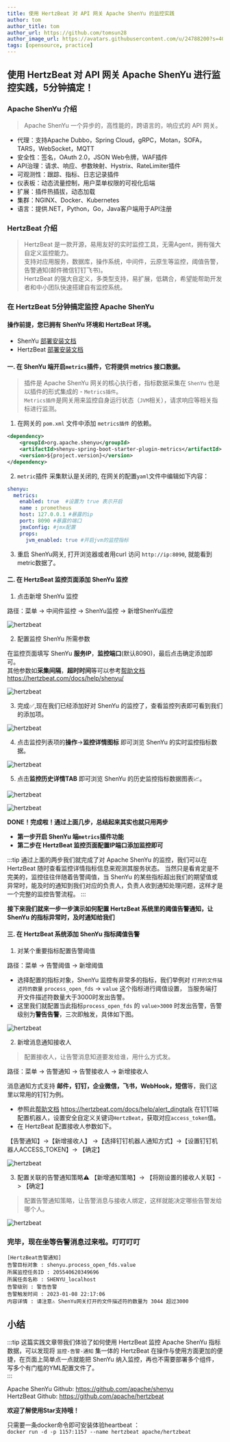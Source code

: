 ```yaml
---
title: 使用 HertzBeat 对 API 网关 Apache ShenYu 的监控实践    
author: tom  
author_title: tom   
author_url: https://github.com/tomsun28  
author_image_url: https://avatars.githubusercontent.com/u/24788200?s=400&v=4  
tags: [opensource, practice]
---
```


## 使用 HertzBeat 对 API 网关 Apache ShenYu 进行监控实践，5分钟搞定！

### Apache ShenYu 介绍

> Apache ShenYu 一个异步的，高性能的，跨语言的，响应式的 API 网关。

- 代理：支持Apache Dubbo，Spring Cloud，gRPC，Motan，SOFA，TARS，WebSocket，MQTT
- 安全性：签名，OAuth 2.0，JSON Web令牌，WAF插件
- API治理：请求、响应、参数映射、Hystrix、RateLimiter插件
- 可观测性：跟踪、指标、日志记录插件
- 仪表板：动态流量控制，用户菜单权限的可视化后端
- 扩展：插件热插拔，动态加载
- 集群：NGINX、Docker、Kubernetes
- 语言：提供.NET，Python，Go，Java客户端用于API注册

### HertzBeat 介绍

> HertzBeat 是一款开源，易用友好的实时监控工具，无需Agent，拥有强大自定义监控能力。    
> 支持对应用服务，数据库，操作系统，中间件，云原生等监控，阈值告警，告警通知(邮件微信钉钉飞书)。    
> HertzBeat 的强大自定义，多类型支持，易扩展，低耦合，希望能帮助开发者和中小团队快速搭建自有监控系统。

### 在 HertzBeat 5分钟搞定监控 Apache ShenYu

#### 操作前提，您已拥有 ShenYu 环境和 HertzBeat 环境。

- ShenYu [部署安装文档](https://shenyu.apache.org/zh/docs/deployment/deployment-before)
- HertzBeat [部署安装文档](https://hertzbeat.com/docs/start/docker-deploy)

#### 一. 在 ShenYu 端开启`metrics`插件，它将提供 metrics 接口数据。

> 插件是 Apache ShenYu 网关的核心执行者，指标数据采集在 `ShenYu` 也是以插件的形式集成的 - `Metrics插件`。     
> `Metrics插件`是网关用来监控自身运行状态（`JVM`相关），请求响应等相关指标进行监测。

1. 在网关的 `pom.xml` 文件中添加 `metrics插件` 的依赖。

```xml
<dependency>
    <groupId>org.apache.shenyu</groupId>
    <artifactId>shenyu-spring-boot-starter-plugin-metrics</artifactId>
    <version>${project.version}</version>
</dependency>
```

2. `metric`插件 采集默认是关闭的, 在网关的配置`yaml`文件中编辑如下内容：

```yaml
shenyu:
  metrics:
    enabled: true  #设置为 true 表示开启
    name : prometheus 
    host: 127.0.0.1 #暴露的ip
    port: 8090 #暴露的端口
    jmxConfig: #jmx配置
    props:
      jvm_enabled: true #开启jvm的监控指标
```

3. 重启 ShenYu网关, 打开浏览器或者用curl 访问 `http://ip:8090`, 就能看到metric数据了。

#### 二. 在 HertzBeat 监控页面添加 ShenYu 监控

1. 点击新增 ShenYu 监控

路径：菜单 -> 中间件监控 -> ShenYu监控 -> 新增ShenYu监控

![hertzbeat](/img/blog/monitor-shenyu-1.png)

2. 配置监控 ShenYu 所需参数

在监控页面填写 ShenYu **服务IP**，**监控端口**(默认8090)，最后点击确定添加即可。   
其他参数如**采集间隔**，**超时时间**等可以参考[帮助文档](https://hertzbeat.com/docs/help/shenyu/) https://hertzbeat.com/docs/help/shenyu/

![hertzbeat](/img/blog/monitor-shenyu-1.png)

3. 完成✅,现在我们已经添加好对 ShenYu 的监控了，查看监控列表即可看到我们的添加项。

![hertzbeat](/img/blog/monitor-shenyu-3.png)

4. 点击监控列表项的**操作**->**监控详情图标** 即可浏览 ShenYu 的实时监控指标数据。

![hertzbeat](/img/blog/monitor-shenyu-4.png)

5. 点击**监控历史详情TAB** 即可浏览 ShenYu 的历史监控指标数据图表📈。

![hertzbeat](/img/blog/monitor-shenyu-5.png)

![hertzbeat](/img/blog/monitor-shenyu-6.png)

**DONE！完成啦！通过上面几步，总结起来其实也就只用两步**  
- **第一步开启 ShenYu 端`metrics`插件功能**   
- **第二步在 HertzBeat 监控页面配置IP端口添加监控即可**

:::tip
通过上面的两步我们就完成了对 Apache ShenYu 的监控，我们可以在 HertzBeat 随时查看监控详情指标信息来观测其服务状态。
当然只是看肯定是不完美的，监控往往伴随着告警阈值，当 ShenYu 的某些指标超出我们的期望值或异常时，能及时的通知到我们对应的负责人，负责人收到通知处理问题，这样才是一个完整的监控告警流程。
:::

**接下来我们就来一步一步演示如何配置 HertzBeat 系统里的阈值告警通知，让 ShenYu 的指标异常时，及时通知给我们**

#### 三. 在 HertzBeat 系统添加 ShenYu 指标阈值告警

1. 对某个重要指标配置告警阈值

路径：菜单 -> 告警阈值 -> 新增阈值

- 选择配置的指标对象，ShenYu 监控有非常多的指标，我们举例对 `打开的文件描述符的数量` `process_open_fds` -> `value` 这个指标进行阈值设置， 当服务端打开文件描述符数量大于3000时发出告警。
- 这里我们就配置当此指标`process_open_fds` 的 `value>3000` 时发出告警，告警级别为**警告告警**，三次即触发，具体如下图。

![hertzbeat](/img/blog/monitor-shenyu-7.png)

2. 新增消息通知接收人

> 配置接收人，让告警消息知道要发给谁，用什么方式发。

路径：菜单 -> 告警通知 -> 告警接收人 -> 新增接收人

消息通知方式支持 **邮件，钉钉，企业微信，飞书，WebHook，短信**等，我们这里以常用的钉钉为例。

- 参照此[帮助文档](https://hertzbeat.com/docs/help/alert_dingtalk) https://hertzbeat.com/docs/help/alert_dingtalk 在钉钉端配置机器人，设置安全自定义关键词`HertzBeat`，获取对应`access_token`值。
- 在 HertzBeat 配置接收人参数如下。

【告警通知】->【新增接收人】 ->【选择钉钉机器人通知方式】->【设置钉钉机器人ACCESS_TOKEN】-> 【确定】

![hertzbeat](/img/blog/alert-notice-1.png)

3. 配置关联的告警通知策略⚠️ 【新增通知策略】-> 【将刚设置的接收人关联】-> 【确定】

> 配置告警通知策略，让告警消息与接收人绑定，这样就能决定哪些告警发给哪个人。

![hertzbeat](/img/blog/alert-notice-2.png)

### 完毕，现在坐等告警消息过来啦。叮叮叮叮

```
[HertzBeat告警通知]
告警目标对象 : shenyu.process_open_fds.value
所属监控任务ID : 205540620349696
所属任务名称 : SHENYU_localhost
告警级别 : 警告告警
告警触发时间 : 2023-01-08 22:17:06
内容详情 : 请注意⚠️ ShenYu网关打开的文件描述符的数量为 3044 超过3000
```

## 小结

:::tip
这篇实践文章带我们体验了如何使用 HertzBeat 监控 Apache ShenYu 指标数据，可以发现将 `监控-告警-通知` 集一体的 HertzBeat 在操作与使用方面更加的便捷，在页面上简单点一点就能把 ShenYu 纳入监控，再也不需要部署多个组件，写多个有门槛的YML配置文件了。  
:::

Apache ShenYu Github: https://github.com/apache/shenyu        
HertzBeat Github: https://github.com/apache/hertzbeat

**欢迎了解使用Star支持哦！**

只需要一条docker命令即可安装体验heartbeat ：   
`docker run -d -p 1157:1157 --name hertzbeat apache/hertzbeat`
